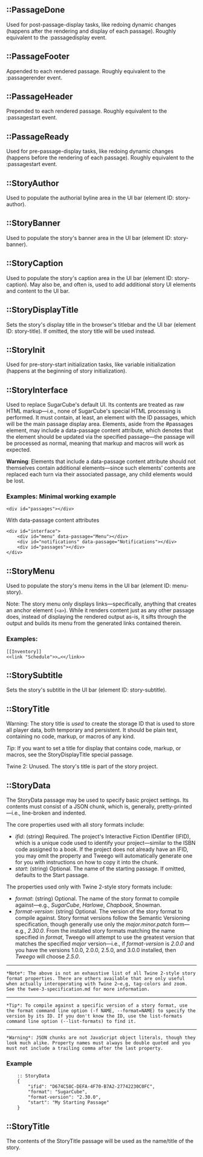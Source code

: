 ## ::PassageDone
Used for post-passage-display tasks, like redoing dynamic changes (happens after the rendering and display of each passage). Roughly equivalent to the :passagedisplay event.

## ::PassageFooter
Appended to each rendered passage. Roughly equivalent to the :passagerender event.

## ::PassageHeader
Prepended to each rendered passage. Roughly equivalent to the :passagestart event.

## ::PassageReady
Used for pre-passage-display tasks, like redoing dynamic changes (happens before the rendering of each passage). Roughly equivalent to the :passagestart event.

## ::StoryAuthor
Used to populate the authorial byline area in the UI bar (element ID: story-author).

## ::StoryBanner
Used to populate the story's banner area in the UI bar (element ID: story-banner).

## ::StoryCaption
Used to populate the story's caption area in the UI bar (element ID: story-caption). May also be, and often is, used to add additional story UI elements and content to the UI bar.

## ::StoryDisplayTitle
Sets the story's display title in the browser's titlebar and the UI bar (element ID: story-title). If omitted, the story title will be used instead.

## ::StoryInit
Used for pre-story-start initialization tasks, like variable initialization (happens at the beginning of story initialization).

## ::StoryInterface
Used to replace SugarCube's default UI. Its contents are treated as raw HTML markup—i.e., none of SugarCube's special HTML processing is performed. It must contain, at least, an element with the ID passages, which will be the main passage display area. Elements, aside from the #passages element, may include a data-passage content attribute, which denotes that the element should be updated via the specified passage—the passage will be processed as normal, meaning that markup and macros will work as expected.

**Warning**: Elements that include a data-passage content attribute should not themselves contain additional elements—since such elements' contents are replaced each turn via their associated passage, any child elements would be lost.

### Examples: Minimal working example

    <div id="passages"></div>

With data-passage content attributes

    <div id="interface">
    	<div id="menu" data-passage="Menu"></div>
    	<div id="notifications" data-passage="Notifications"></div>
    	<div id="passages"></div>
    </div>

## ::StoryMenu
Used to populate the story's menu items in the UI bar (element ID: menu-story).

Note: The story menu only displays links—specifically, anything that creates an anchor element (`<a>`). While it renders content just as any other passage does, instead of displaying the rendered output as-is, it sifts through the output and builds its menu from the generated links contained therein.

### Examples:

    [[Inventory]]
    <<link "Schedule">>…<</link>>

## ::StorySubtitle

Sets the story's subtitle in the UI bar (element ID: story-subtitle).

## ::StoryTitle
Warning: The story title is _used_ to create the storage ID that is used to store all player data, both temporary and persistent. It should be plain text, containing no code, markup, or macros of any kind.

*Tip*: If you want to set a title for display that contains code, markup, or macros, see the StoryDisplayTitle special passage.

Twine 2: Unused. The story's title is part of the story project.

## ::StoryData

The StoryData passage may be used to specify basic project settings. Its contents must consist of a JSON chunk, which is, generally, pretty-printed—i.e., line-broken and indented.

The core properties used with all story formats include:

- *ifid*: (string) Required. The project's Interactive Fiction IDentifier (IFID), which is a unique code used to identify your project—similar to the ISBN code assigned to a book. If the project does not already have an IFID, you may omit the property and Tweego will automatically generate one for you with instructions on how to copy it into the chunk.
- *start*: (string) Optional. The name of the starting passage. If omitted, defaults to the Start passage.

The properties used only with Twine 2-style story formats include:

- *format*: (string) Optional. The name of the story format to compile against—e.g., *SugarCube*, *Harlowe*, *Chapbook*, Snowman.
- *format-version*: (string) Optional. The version of the story format to compile against. Story format versions follow the Semantic Versioning specification, though generally use only the *major.minor.patch* form—e.g., *2.30.0*. From the installed story formats matching the name specified in *format*, Tweego will attempt to use the greatest version that matches the specified *major* version—i.e., if *format-version* is *2.0.0* and you have the versions 1.0.0, 2.0.0, 2.5.0, and 3.0.0 installed, then *Tweego* will choose *2.5.0*.

---

    *Note*: The above is not an exhaustive list of all Twine 2-style story format properties. There are others available that are only useful when actually interoperating with Twine 2—e.g, tag-colors and zoom. See the twee-3-specification.md for more information.

---

    *Tip*: To compile against a specific version of a story format, use the format command line option (-f NAME, --format=NAME) to specify the version by its ID. If you don't know the ID, use the list-formats command line option (--list-formats) to find it.

---

    *Warning*: JSON chunks are not JavaScript object literals, though they look much alike. Property names must always be double quoted and you must not include a trailing comma after the last property.

### Example

        :: StoryData
        {
        	"ifid": "D674C58C-DEFA-4F70-B7A2-27742230C0FC",
        	"format": "SugarCube",
        	"format-version": "2.30.0",
        	"start": "My Starting Passage"
        }

## ::StoryTitle

The contents of the StoryTitle passage will be used as the name/title of the story.